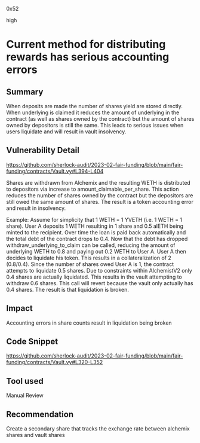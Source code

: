 0x52

high

# Current method for distributing rewards has serious accounting errors

## Summary

When deposits are made the number of shares yield are stored directly. When underlying is claimed it reduces the amount of underlying in the contract (as well as shares owned by the contract) but the amount of shares owned by depositors is still the same. This leads to serious issues when users liquidate and will result in vault insolvency.

## Vulnerability Detail

https://github.com/sherlock-audit/2023-02-fair-funding/blob/main/fair-funding/contracts/Vault.vy#L394-L404

Shares are withdrawn from Alchemix and the resulting WETH is distributed to depositors via increase to amount_claimable_per_share. This action reduces the number of shares owned by the contract but the depositors are still owed the same amount of shares. The result is a token accounting error and result in insolvency.

Example:
Assume for simplicity that 1 WETH = 1 YVETH (i.e. 1 WETH = 1 share). User A deposits 1 WETH resulting in 1 share and 0.5 alETH being minted to the recipient. Over time the loan is paid back automatically and the total debt of the contract drops to 0.4. Now that the debt has dropped withdraw_underlying_to_claim can be called, reducing the amount of underlying WETH to 0.8 and paying out 0.2 WETH to User A. User A then decides to liquidate his token. This results in a collateralization of 2 (0.8/0.4). Since the number of shares owed User A is 1, the contract attempts to liquidate 0.5 shares. Due to constraints within AlchemistV2 only 0.4 shares are actually liquidated. This results in the vault attempting to withdraw 0.6 shares. This call will revert because the vault only actually has 0.4 shares. The result is that liquidation is broken. 

## Impact

Accounting errors in share counts result in liquidation being broken

## Code Snippet

https://github.com/sherlock-audit/2023-02-fair-funding/blob/main/fair-funding/contracts/Vault.vy#L320-L352

## Tool used

Manual Review

## Recommendation

Create a secondary share that tracks the exchange rate between alchemix shares and vault shares